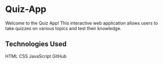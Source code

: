# Quiz-App

Welcome to the Quiz App! This interactive web application allows users to take quizzes on various topics and test their knowledge.

## Technologies Used
HTML
CSS
JavaScript 
GitHub

